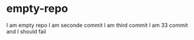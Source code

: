 # empty-repo
I am empty repo
I am seconde commit
I am third commit
I am 33 commit and I should fail
